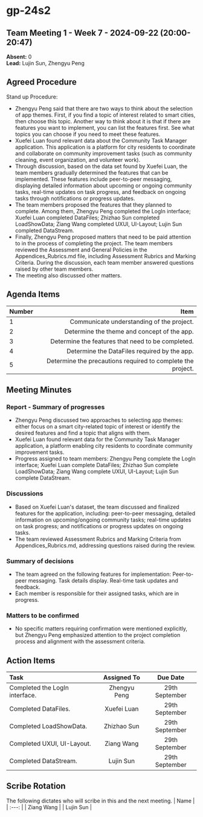 # gp-24s2

## Team Meeting 1 - Week 7 - 2024-09-22 (20:00-20:47)
**Absent:** 0
<br>
**Lead:** Lujin Sun, Zhengyu Peng

## Agreed Procedure
Stand up Procedure: 
- Zhengyu Peng said that there are two ways to think about the selection of app themes. First, if you find a topic of interest related to smart cities, then choose this topic. Another way to think about it is that if there are features you want to implement, you can list the features first. See what topics you can choose if you need to meet these features.
- Xuefei Luan found relevant data about the Community Task Manager application. This application is a platform for city residents to coordinate and collaborate on community improvement tasks (such as community cleaning, event organization, and volunteer work).
- Through discussion, based on the data set found by Xuefei Luan, the team members gradually determined the features that can be implemented. These features include peer-to-peer messaging, displaying detailed information about upcoming or ongoing community tasks, real-time updates on task progress, and feedback on ongoing tasks through notifications or progress updates.
- The team members proposed the features that they planned to complete. Among them, Zhengyu Peng completed the LogIn interface; Xuefei Luan completed DataFiles; Zhizhao Sun completed LoadShowData; Ziang Wang completed UXUI, UI-Layout; Lujin Sun completed DataStream.
- Finally, Zhengyu Peng proposed matters that need to be paid attention to in the process of completing the project. The team members reviewed the Assessment and General Policies in the Appendices_Rubrics.md file, including Assessment Rubrics and Marking Criteria. During the discussion, each team member answered questions raised by other team members.
- The meeting also discussed other matters.


## Agenda Items
| Number |                          Item                              |
|:-------|-----------------------------------------------------------:|
| 1      |Communicate understanding of the project.                   |
| 2      |Determine the theme and concept of the app.                 |
| 3      |Determine the features that need to be completed.           |
| 4      |Determine the DataFiles required by the app.                |
| 5      |Determine the precautions required to complete the project. |

## Meeting Minutes

### Report - Summary of progresses
- Zhengyu Peng discussed two approaches to selecting app themes: either focus on a smart city-related topic of interest or identify the desired features and find a topic that aligns with them.
- Xuefei Luan found relevant data for the Community Task Manager application, a platform enabling city residents to coordinate community improvement tasks.
- Progress assigned to team members: Zhengyu Peng complete the LogIn interface; Xuefei Luan complete DataFiles; Zhizhao Sun complete LoadShowData; Ziang Wang complete UXUI, UI-Layout; Lujin Sun complete DataStream.

### Discussions
- Based on Xuefei Luan's dataset, the team discussed and finalized features for the application, including: peer-to-peer messaging, detailed information on upcoming/ongoing community tasks; real-time updates on task progress; and notifications or progress updates on ongoing tasks.
- The team reviewed Assessment Rubrics and Marking Criteria from Appendices_Rubrics.md, addressing questions raised during the review.

### Summary of decisions
- The team agreed on the following features for implementation: Peer-to-peer messaging. Task details display. Real-time task updates and feedback.
- Each member is responsible for their assigned tasks, which are in progress.

### Matters to be confirmed
- No specific matters requiring confirmation were mentioned explicitly, but Zhengyu Peng emphasized attention to the project completion process and alignment with the assessment criteria.


## Action Items
| Task                           | Assigned To  |    Due Date     |
|:-------------------------------|:------------:|:---------------:|
| Completed the LogIn interface. | Zhengyu Peng | 29th September  |
| Completed DataFiles.           | Xuefei Luan  | 29th September  |
| Completed LoadShowData.        | Zhizhao Sun  | 29th September  |
| Completed UXUI, UI-Layout.     |  Ziang Wang  | 29th September  |
| Completed DataStream.          |  Lujin Sun   | 29th September  |



## Scribe Rotation
The following dictates who will scribe in this and the next meeting.
| Name |
| :---: |
|  Ziang Wang  |
| Lujin Sun |